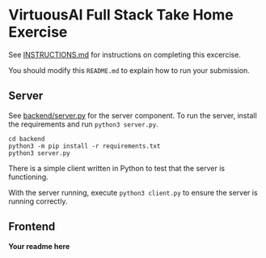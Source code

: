 # VirtuousAI Full Stack Take Home Exercise

See [INSTRUCTIONS.md](INSTRUCTIONS.md) for instructions on completing this excercise.

You should modify this `README.md` to explain how to run your submission.

## Server
See [backend/server.py](backend/server.py) for the server component. To run the server, install the requirements and run `python3 server.py`.

```
cd backend
python3 -m pip install -r requirements.txt
python3 server.py
```

There is a simple client written in Python to test that the server is functioning.

With the server running, execute `python3 client.py` to ensure the server is running correctly.

## Frontend
**Your readme here**